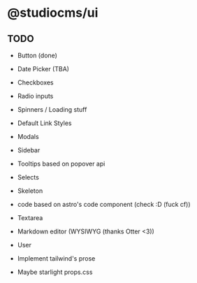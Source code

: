 # @studiocms/ui

## TODO

- Button (done)
- Date Picker (TBA)
- Checkboxes
- Radio inputs
- Spinners / Loading stuff
- Default Link Styles
- Modals
- Sidebar
- Tooltips based on popover api
- Selects
- Skeleton
- code based on astro's code component (check :D (fuck cf))
- Textarea
- Markdown editor (WYSIWYG (thanks Otter <3))
- User

- Implement tailwind's prose
- Maybe starlight props.css
